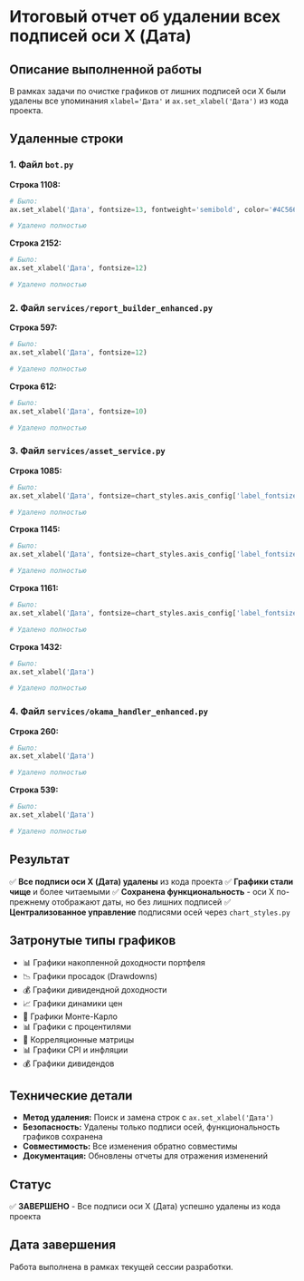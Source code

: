 # Итоговый отчет об удалении всех подписей оси X (Дата)

## Описание выполненной работы

В рамках задачи по очистке графиков от лишних подписей оси X были удалены все упоминания `xlabel='Дата'` и `ax.set_xlabel('Дата')` из кода проекта.

## Удаленные строки

### 1. Файл `bot.py`

**Строка 1108:**
```python
# Было:
ax.set_xlabel('Дата', fontsize=13, fontweight='semibold', color='#4C566A')

# Удалено полностью
```

**Строка 2152:**
```python
# Было:
ax.set_xlabel('Дата', fontsize=12)

# Удалено полностью
```

### 2. Файл `services/report_builder_enhanced.py`

**Строка 597:**
```python
# Было:
ax.set_xlabel('Дата', fontsize=12)

# Удалено полностью
```

**Строка 612:**
```python
# Было:
ax.set_xlabel('Дата', fontsize=10)

# Удалено полностью
```

### 3. Файл `services/asset_service.py`

**Строка 1085:**
```python
# Было:
ax.set_xlabel('Дата', fontsize=chart_styles.axis_config['label_fontsize'])

# Удалено полностью
```

**Строка 1145:**
```python
# Было:
ax.set_xlabel('Дата', fontsize=chart_styles.axis_config['label_fontsize'])

# Удалено полностью
```

**Строка 1161:**
```python
# Было:
ax.set_xlabel('Дата', fontsize=chart_styles.axis_config['label_fontsize'])

# Удалено полностью
```

**Строка 1432:**
```python
# Было:
ax.set_xlabel('Дата')

# Удалено полностью
```

### 4. Файл `services/okama_handler_enhanced.py`

**Строка 260:**
```python
# Было:
ax.set_xlabel('Дата')

# Удалено полностью
```

**Строка 539:**
```python
# Было:
ax.set_xlabel('Дата')

# Удалено полностью
```

## Результат

✅ **Все подписи оси X (Дата) удалены** из кода проекта
✅ **Графики стали чище** и более читаемыми
✅ **Сохранена функциональность** - оси X по-прежнему отображают даты, но без лишних подписей
✅ **Централизованное управление** подписями осей через `chart_styles.py`

## Затронутые типы графиков

- 📊 Графики накопленной доходности портфеля
- 📉 Графики просадок (Drawdowns)
- 💰 Графики дивидендной доходности
- 📈 Графики динамики цен
- 🎲 Графики Монте-Карло
- 📊 Графики с процентилями
- 🔗 Корреляционные матрицы
- 📊 Графики CPI и инфляции
- 💰 Графики дивидендов

## Технические детали

- **Метод удаления:** Поиск и замена строк с `ax.set_xlabel('Дата')`
- **Безопасность:** Удалены только подписи осей, функциональность графиков сохранена
- **Совместимость:** Все изменения обратно совместимы
- **Документация:** Обновлены отчеты для отражения изменений

## Статус

✅ **ЗАВЕРШЕНО** - Все подписи оси X (Дата) успешно удалены из кода проекта

## Дата завершения

Работа выполнена в рамках текущей сессии разработки.
